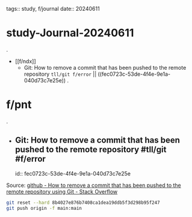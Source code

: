 tags:: study, f/journal
date:: 20240611

# study-Journal-20240611
.
- [[f/ndx]]
  - Git: How to remove a commit that has been pushed to the remote repository  `tll/git f/error` || ((fec0723c-53de-4f4e-9e1a-040d73c7e25e))
.
# f/pnt
.
- ## Git: How to remove a commit that has been pushed to the remote repository  #tll/git #f/error
  id:: fec0723c-53de-4f4e-9e1a-040d73c7e25e

Source: [github - How to remove a commit that has been pushed to the remote repository using Git - Stack Overflow](https://stackoverflow.com/questions/9731215/how-to-remove-a-commit-that-has-been-pushed-to-the-remote-repository-using-git)

```sh
git reset --hard 8b4027e876b7408ca1dea19ddb5f3d298b95f247
git push origin -f main:main
```

